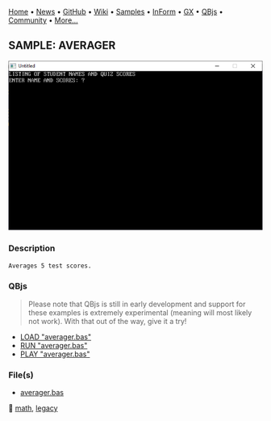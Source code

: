[Home](https://qb64.com) • [News](../../news.md) • [GitHub](https://github.com/QB64Official/qb64) • [Wiki](https://github.com/QB64Official/qb64/wiki) • [Samples](../../samples.md) • [InForm](../../inform.md) • [GX](../../gx.md) • [QBjs](../../qbjs.md) • [Community](../../community.md) • [More...](../../more.md)

## SAMPLE: AVERAGER

![screenshot.png](img/screenshot.png)

### Description

```text
Averages 5 test scores.
```

### QBjs

> Please note that QBjs is still in early development and support for these examples is extremely experimental (meaning will most likely not work). With that out of the way, give it a try!

* [LOAD "averager.bas"](https://qbjs.org/index.html?src=https://qb64.com/samples/averager/src/averager.bas)
* [RUN "averager.bas"](https://qbjs.org/index.html?mode=auto&src=https://qb64.com/samples/averager/src/averager.bas)
* [PLAY "averager.bas"](https://qbjs.org/index.html?mode=play&src=https://qb64.com/samples/averager/src/averager.bas)

### File(s)

* [averager.bas](src/averager.bas)

🔗 [math](../math.md), [legacy](../legacy.md)
